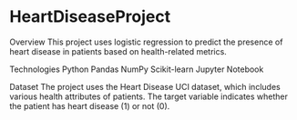 # HeartDiseaseProject
 Overview
This project uses logistic regression to predict the presence of heart disease in patients based on health-related metrics.

Technologies
Python
Pandas
NumPy
Scikit-learn
Jupyter Notebook

Dataset
The project uses the Heart Disease UCI dataset, which includes various health attributes of patients. The target variable indicates whether the patient has heart disease (1) or not (0).

